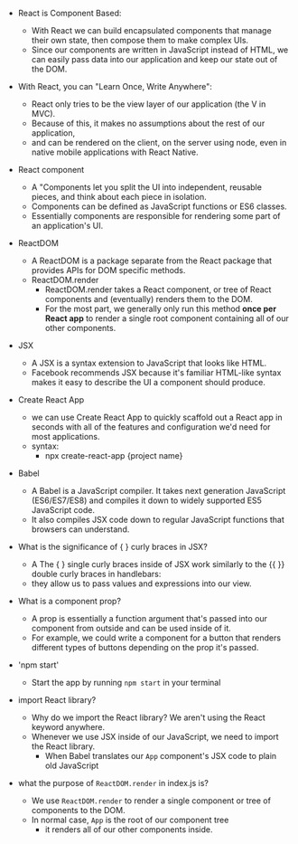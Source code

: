 - React is Component Based:

  - With React we can build encapsulated components that manage their own state, then compose them to make complex UIs.
  - Since our components are written in JavaScript instead of HTML, we can easily pass data into our application and keep our state out of the DOM.

- With React, you can "Learn Once, Write Anywhere":

  - React only tries to be the view layer of our application (the V in MVC).
  - Because of this, it makes no assumptions about the rest of our application,
  - and can be rendered on the client, on the server using node, even in native mobile applications with React Native.

- React component

  - A "Components let you split the UI into independent, reusable pieces, and think about each piece in isolation.
  - Components can be defined as JavaScript functions or ES6 classes.
  - Essentially components are responsible for rendering some part of an application's UI.

- ReactDOM

  - A ReactDOM is a package separate from the React package that provides APIs for DOM specific methods.
  - ReactDOM.render
    - ReactDOM.render takes a React component, or tree of React components and (eventually) renders them to the DOM.
    - For the most part, we generally only run this method **once per React app** to render a single root component containing all of our other components.

- JSX

  - A JSX is a syntax extension to JavaScript that looks like HTML.
  - Facebook recommends JSX because it's familiar HTML-like syntax makes it easy to describe the UI a component should produce.

- Create React App

  - we can use Create React App to quickly scaffold out a React app in seconds with all of the features and configuration we'd need for most applications.
  - syntax:
    - npx create-react-app {project name}

- Babel

  - A Babel is a JavaScript compiler. It takes next generation JavaScript (ES6/ES7/ES8) and compiles it down to widely supported ES5 JavaScript code.
  - It also compiles JSX code down to regular JavaScript functions that browsers can understand.

- What is the significance of { } curly braces in JSX?

  - A The { } single curly braces inside of JSX work similarly to the {{ }} double curly braces in handlebars:
  - they allow us to pass values and expressions into our view.

- What is a component prop?

  - A prop is essentially a function argument that's passed into our component from outside and can be used inside of it.
  - For example, we could write a component for a button that renders different types of buttons depending on the prop it's passed.

- 'npm start'

  - Start the app by running `npm start` in your terminal

- import React library?

  - Why do we import the React library? We aren't using the React keyword anywhere.
  - Whenever we use JSX inside of our JavaScript, we need to import the React library.
    - When Babel translates our `App` component's JSX code to plain old JavaScript

- what the purpose of `ReactDOM.render` in index.js is?
  - We use `ReactDOM.render` to render a single component or tree of components to the DOM.
  - In normal case, `App` is the root of our component tree
    - it renders all of our other components inside.
